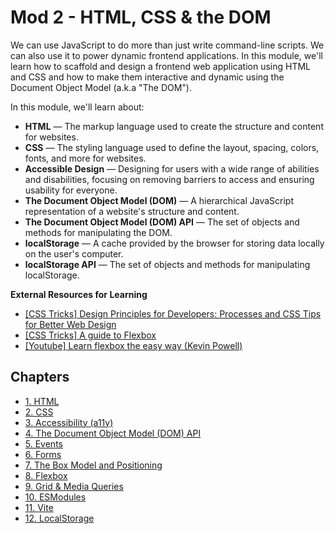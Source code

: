 # Mod 2 - HTML, CSS & the DOM

We can use JavaScript to do more than just write command-line scripts. We can also use it to power dynamic frontend applications. In this module, we'll learn how to scaffold and design a frontend web application using HTML and CSS and how to make them interactive and dynamic using the Document Object Model (a.k.a "The DOM").

In this module, we'll learn about:

* **HTML** — The markup language used to create the structure and content for websites.
* **CSS** — The styling language used to define the layout, spacing, colors, fonts, and more for websites.
* **Accessible Design** — Designing for users with a wide range of abilities and disabilities, focusing on removing barriers to access and ensuring usability for everyone.
* **The Document Object Model (DOM)** — A hierarchical JavaScript representation of a website's structure and content.
* **The Document Object Model (DOM) API** — The set of objects and methods for manipulating the DOM.
* **localStorage** — A cache provided by the browser for storing data locally on the user's computer.
* **localStorage API** — The set of objects and methods for manipulating localStorage.

**External Resources for Learning**
* [[CSS Tricks] Design Principles for Developers: Processes and CSS Tips for Better Web Design](https://css-tricks.com/design-principles-for-developers-processes-and-css-tips-for-better-web-design/)
* [[CSS Tricks] A guide to Flexbox](https://css-tricks.com/snippets/css/a-guide-to-flexbox/)
* [[Youtube] Learn flexbox the easy way (Kevin Powell)](https://www.youtube.com/watch?v=u044iM9xsWU&ab_channel=KevinPowell)

## Chapters

* [1. HTML](html.md)
* [2. CSS](css.md)
* [3. Accessibility (a11y)](accessibility.md)
* [4. The Document Object Model (DOM) API](intro-to-dom.md)
* [5. Events](events.md)
* [6. Forms](forms.md)
* [7. The Box Model and Positioning](box-model.md)
* [8. Flexbox](flexbox.md)
* [9. Grid & Media Queries](grid-media-queries.md)
* [10. ESModules](esmodules.md)
* [11. Vite](../how-tos/vite.md)
* [12. LocalStorage](localStorage.md)
